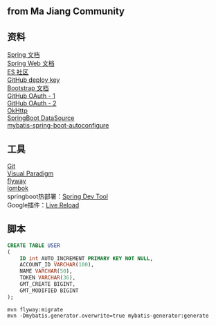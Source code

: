 ## from Ma Jiang Community

## 资料
[Spring 文档](https://spring.io/guides)<br>
[Spring Web 文档](https://spring.io/guides/gs/serving-web-content/)<br>
[ES 社区](https://elasticsearch.cn/explore)<br>
[GitHub deploy key](https://developer.github.com/v3/guides/managing-deploy-keys/#deploy-keys)<br>
[Bootstrap 文档](https://v3.bootcss.com/)<br>
[GitHub OAuth - 1](https://developer.github.com/apps/building-oauth-apps/creating-an-oauth-app/)<br>
[GitHub OAuth - 2](https://developer.github.com/apps/building-oauth-apps/authorizing-oauth-apps/)<br>
[OkHttp](https://square.github.io/okhttp/)<br>
[SpringBoot DataSource](https://docs.spring.io/spring-boot/docs/2.0.0.RC1/reference/htmlsingle/#boot-features-embedded-database-support)<br>
[mybatis-spring-boot-autoconfigure](http://www.mybatis.org/spring-boot-starter/mybatis-spring-boot-autoconfigure/)<br>

## 工具
[Git](https://git-scm.com/download)<br>
[Visual Paradigm](https://www.visual-paradigm.com)<br>
[flyway](https://flywaydb.org/)  
[lombok](https://www.projectlombok.org/)  
springboot热部署：[Spring Dev Tool](https://docs.spring.io/spring-boot/docs/2.0.0.RC1/reference/htmlsingle/#using-boot-devtools)  
Google插件：[Live Reload](https://chrome.google.com/webstore/detail/livereload/jnihajbhpnppcggbcgedagnkighmdlei/related)  

## 脚本
```sql
CREATE TABLE USER
(
    ID int AUTO_INCREMENT PRIMARY KEY NOT NULL,
    ACCOUNT_ID VARCHAR(100),
    NAME VARCHAR(50),
    TOKEN VARCHAR(36),
    GMT_CREATE BIGINT,
    GMT_MODIFIED BIGINT
);
```
```
mvn flyway:migrate
mvn -Dmybatis.generator.overwrite=true mybatis-generator:generate
```